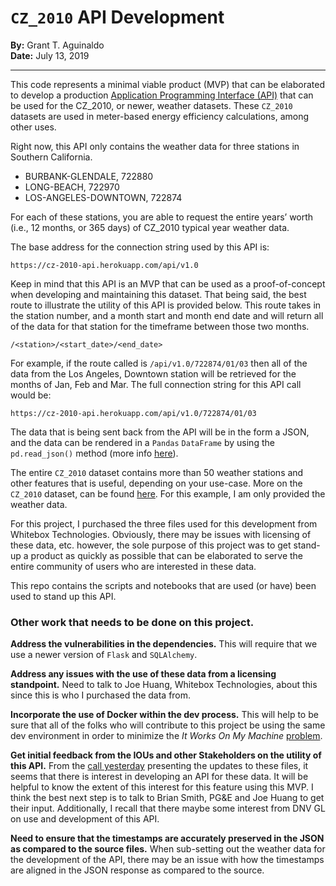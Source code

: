 # `CZ_2010` API Development 

**By:** Grant T. Aguinaldo 
<br>
**Date:** July 13, 2019

---

This code represents a minimal viable product (MVP) that can be elaborated to develop a production [Application Programming Interface (API)](https://en.wikipedia.org/wiki/Application_programming_interface) that can be used for the CZ_2010, or newer, weather datasets.  These `CZ_2010` datasets are used in meter-based energy efficiency calculations, among other uses. 

Right now, this API only contains the weather data for three stations in Southern California.

* BURBANK-GLENDALE, 722880 
* LONG-BEACH, 722970 
* LOS-ANGELES-DOWNTOWN, 722874

For each of these stations, you are able to request the entire years’ worth (i.e., 12 months, or 365 days) of CZ_2010 typical year weather data.

The base address for the connection string used by this API is:

 ```
 https://cz-2010-api.herokuapp.com/api/v1.0
 ```

Keep in mind that this API is an MVP that can be used as a proof-of-concept when developing and maintaining this dataset. That being said, the best route to illustrate the utility of this API is provided below. This route takes in the station number, and a month start and month end date and will return all of the data for that station for the timeframe between those two months.

```
/<station>/<start_date>/<end_date>
```

For example, if the route called is `/api/v1.0/722874/01/03` then all of the data from the Los Angeles, Downtown station will be retrieved for the months of Jan, Feb and Mar. The full connection string for this API call would be:

```
https://cz-2010-api.herokuapp.com/api/v1.0/722874/01/03
```

The data that is being sent back from the API will be in the form a JSON, and the data can be rendered in a `Pandas` `DataFrame` by using the `pd.read_json()` method (more info [here](https://pandas.pydata.org/pandas-docs/stable/reference/api/pandas.read_json.html)).

The entire `CZ_2010` dataset contains more than 50 weather stations and other features that is useful, depending on your use-case. More on the `CZ_2010` dataset, can be found [here](http://weather.whiteboxtechnologies.com/faq#Q13). For this example, I am only provided the weather data.


For this project, I purchased the three files used for this development from Whitebox Technologies. Obviously, there may be issues with licensing of these data, etc. however, the sole purpose of this project was to get stand-up a product as quickly as possible that can be elaborated to serve the entire community of users who are interested in these data.

This repo contains the scripts and notebooks that are used (or have) been used to stand up this API.

### Other work that needs to be done on this project.
**Address the vulnerabilities in the dependencies.** This will require that we use a newer version of `Flask` and `SQLAlchemy`.

**Address any issues with the use of these data from a licensing standpoint.** Need to talk to Joe Huang, Whitebox Technologies, about this since this is who I purchased the data from.

**Incorporate the use of Docker within the dev process.** This will help to be sure that all of the folks who will contribute to this project be using the same dev environment in order to minimize the *It Works On My Machine* [problem](https://hackernoon.com/it-works-on-my-machine-f7a1e3d90c63).

**Get initial feedback from the IOUs and other Stakeholders on the utility of this API.** From the [call yesterday](https://pda.energydataweb.com/#!/documents/2280/view) presenting the updates to these files, it seems that there is interest in developing an API for these data. It will be helpful to know the extent of this interest for this feature using this MVP. I think the best next step is to talk to Brian Smith, PG&E and Joe Huang to get their input. Additionally, I recall that there maybe some interest from DNV GL on use and development of this API.

**Need to ensure that the timestamps are accurately preserved in the JSON as compared to the source files.** When sub-setting out the weather data for the development of the API, there may be an issue with how the timestamps are aligned in the JSON response as compared to the source.
